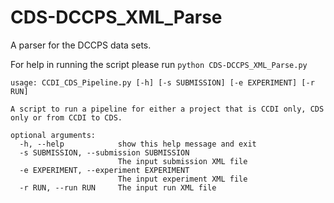 # CDS-DCCPS_XML_Parse

A parser for the DCCPS data sets.

For help in running the script please run `python CDS-DCCPS_XML_Parse.py`

```
usage: CCDI_CDS_Pipeline.py [-h] [-s SUBMISSION] [-e EXPERIMENT] [-r RUN]

A script to run a pipeline for either a project that is CCDI only, CDS only or from CCDI to CDS.

optional arguments:
  -h, --help            show this help message and exit
  -s SUBMISSION, --submission SUBMISSION
                        The input submission XML file
  -e EXPERIMENT, --experiment EXPERIMENT
                        The input experiment XML file
  -r RUN, --run RUN     The input run XML file
  ```
